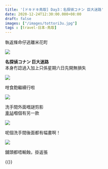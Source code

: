 ```yaml
---
title: '[ドキドキ鳥取] Day3：名探偵コナン 巨大迷路'
date: 2020-12-24T12:30:00.000+08:00
draft: false
images: ["/images/tottori3u.jpg"]
tags : [travel-日本-鳥取]
---
```


執返條命仔逃離米花町

![](/images/tottori3u.jpg)

**名探偵コナン 巨大迷路**  
本身冇諗過入加上只係星期六日先開無損失

![](/images/tottori3u1.jpg)

咁食飽繼續行啦  

![](/images/tottori3u2.jpg)

洗手間外面嘅謎剪影  
[車站](https://hidie.net/tottori3h/)嗰個有另一款

![](/images/tottori3u3.jpg)

呢個洗手間後面都有幅畫啊！

![](/images/tottori3u4.jpg)

舖頭都唔輸蝕，掛返張
  
  
{{<tottori>}}  
